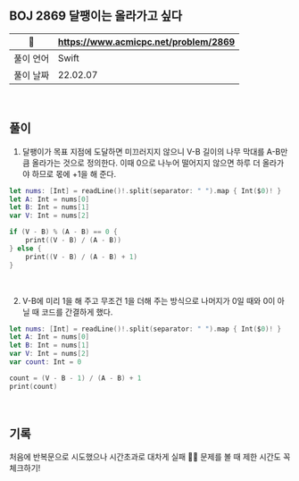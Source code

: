 ## BOJ 2869 달팽이는 올라가고 싶다

|🔗|https://www.acmicpc.net/problem/2869|
|---|---|
|풀이 언어|Swift|
|풀이 날짜|22.02.07|

</br>


##  풀이

1. 달팽이가 목표 지점에 도달하면 미끄러지지 않으니 V-B 길이의 나무 막대를 A-B만큼 올라가는 것으로 정의한다. 이때 0으로 나누어 떨어지지 않으면 하루 더 올라가야 하므로 몫에 +1을 해 준다.

```Swift
let nums: [Int] = readLine()!.split(separator: " ").map { Int($0)! }
let A: Int = nums[0]
let B: Int = nums[1]
var V: Int = nums[2]

if (V - B) % (A - B) == 0 {
    print((V - B) / (A - B))
} else {
    print((V - B) / (A - B) + 1)
}
```

</br>

2. V-B에 미리 1을 해 주고 무조건 1을 더해 주는 방식으로 나머지가 0일 때와 0이 아닐 때 코드를 간결하게 했다. 

```Swift
let nums: [Int] = readLine()!.split(separator: " ").map { Int($0)! }
let A: Int = nums[0]
let B: Int = nums[1]
var V: Int = nums[2]
var count: Int = 0

count = (V - B - 1) / (A - B) + 1
print(count)

```

</br>

## 기록

처음에 반복문으로 시도했으나 시간초과로 대차게 실패 😶‍🌫️ 문제를 볼 때 제한 시간도 꼭 체크하기!
